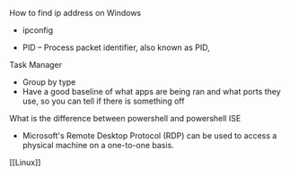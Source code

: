 How to find ip address on Windows
- ipconfig


- PID – Process 
packet identifier, also known as PID,


Task Manager
- Group by type
- Have a good baseline of what apps are being ran and what ports they use, so you can tell if there is something off

What is the difference between powershell and powershell ISE

- Microsoft's Remote Desktop Protocol (RDP) can be used to access a physical machine on a one-to-one basis. 

[[Linux]]